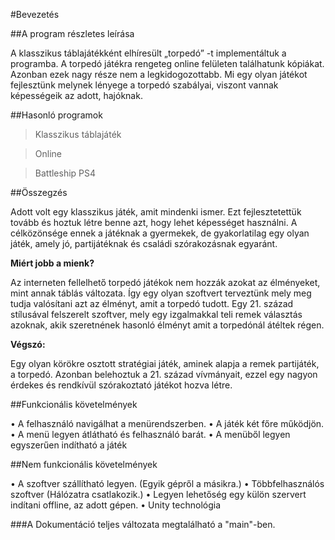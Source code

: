 #Bevezetés

##A program részletes leírása

A klasszikus táblajátékként elhíresült „torpedó” -t implementáltuk a programba. A torpedó játékra rengeteg online felületen találhatunk kópiákat. Azonban ezek nagy része nem a legkidogozottabb. Mi egy olyan játékot fejlesztünk melynek lényege a torpedó szabályai, viszont vannak képességeik az adott, hajóknak. 

##Hasonló programok

> Klasszikus táblajáték

> Online 

> Battleship PS4

##Összegzés

Adott volt egy klasszikus játék, amit mindenki ismer. Ezt fejlesztetettük tovább és hoztuk létre benne azt, hogy lehet képességet használni. A célközönsége ennek a játéknak a gyermekek, de gyakorlatilag egy olyan játék, amely jó, partijátéknak és családi szórakozásnak egyaránt.

**Miért jobb a mienk?**

Az interneten fellelhető torpedó játékok nem hozzák azokat az élményeket, mint annak táblás változata. Így egy olyan szoftvert terveztünk mely meg tudja valósítani azt az élményt, amit a torpedó tudott. Egy 21. század stílusával felszerelt szoftver, mely egy izgalmakkal teli remek választás azoknak, akik szeretnének hasonló élményt amit a torpedónál átéltek régen.

**Végszó:**

Egy olyan körökre osztott stratégiai játék, aminek alapja a remek partijáték, a torpedó. Azonban belehoztuk a 21. század vívmányait, ezzel egy nagyon érdekes és rendkívül szórakoztató játékot hozva létre.

##Funkcionális követelmények

•	A felhasználó navigálhat a menürendszerben.
•	A játék két főre működjön.
•	A menü legyen átlátható és felhasználó barát.
•	A menüből legyen egyszerűen indítható a játék

##Nem funkcionális követelmények

•	A szoftver szállítható legyen. (Egyik gépről a másikra.)
•	Többfelhasználós szoftver (Hálózatra csatlakozik.)
•	Legyen lehetőség egy külön szervert indítani offline, az adott gépen.
•	Unity technológia

###A Dokumentáció teljes változata megtalálható a "main"-ben. 
